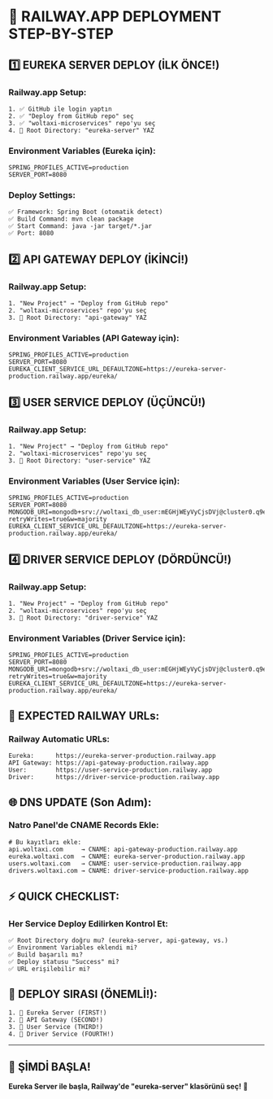 # 🚀 RAILWAY.APP DEPLOYMENT STEP-BY-STEP

## 1️⃣ EUREKA SERVER DEPLOY (İLK ÖNCE!)

### Railway.app Setup:
```
1. ✅ GitHub ile login yaptın
2. ✅ "Deploy from GitHub repo" seç
3. ✅ "woltaxi-microservices" repo'yu seç
4. 🎯 Root Directory: "eureka-server" YAZ
```

### Environment Variables (Eureka için):
```
SPRING_PROFILES_ACTIVE=production
SERVER_PORT=8080
```

### Deploy Settings:
```
✅ Framework: Spring Boot (otomatik detect)
✅ Build Command: mvn clean package
✅ Start Command: java -jar target/*.jar
✅ Port: 8080
```

## 2️⃣ API GATEWAY DEPLOY (İKİNCİ!)

### Railway.app Setup:
```
1. "New Project" → "Deploy from GitHub repo"
2. "woltaxi-microservices" repo'yu seç
3. 🎯 Root Directory: "api-gateway" YAZ
```

### Environment Variables (API Gateway için):
```
SPRING_PROFILES_ACTIVE=production
SERVER_PORT=8080
EUREKA_CLIENT_SERVICE_URL_DEFAULTZONE=https://eureka-server-production.railway.app/eureka/
```

## 3️⃣ USER SERVICE DEPLOY (ÜÇÜNCÜ!)

### Railway.app Setup:
```
1. "New Project" → "Deploy from GitHub repo"  
2. "woltaxi-microservices" repo'yu seç
3. 🎯 Root Directory: "user-service" YAZ
```

### Environment Variables (User Service için):
```
SPRING_PROFILES_ACTIVE=production
SERVER_PORT=8080
MONGODB_URI=mongodb+srv://woltaxi_db_user:mEGHjWEyVyCjsDVj@cluster0.q9ezcyu.mongodb.net/woltaxi?retryWrites=true&w=majority
EUREKA_CLIENT_SERVICE_URL_DEFAULTZONE=https://eureka-server-production.railway.app/eureka/
```

## 4️⃣ DRIVER SERVICE DEPLOY (DÖRDÜNCÜ!)

### Railway.app Setup:
```
1. "New Project" → "Deploy from GitHub repo"
2. "woltaxi-microservices" repo'yu seç  
3. 🎯 Root Directory: "driver-service" YAZ
```

### Environment Variables (Driver Service için):
```
SPRING_PROFILES_ACTIVE=production
SERVER_PORT=8080
MONGODB_URI=mongodb+srv://woltaxi_db_user:mEGHjWEyVyCjsDVj@cluster0.q9ezcyu.mongodb.net/woltaxi?retryWrites=true&w=majority
EUREKA_CLIENT_SERVICE_URL_DEFAULTZONE=https://eureka-server-production.railway.app/eureka/
```

## 🎯 EXPECTED RAILWAY URLs:

### Railway Automatic URLs:
```
Eureka:      https://eureka-server-production.railway.app
API Gateway: https://api-gateway-production.railway.app
User:        https://user-service-production.railway.app
Driver:      https://driver-service-production.railway.app
```

## 🌐 DNS UPDATE (Son Adım):

### Natro Panel'de CNAME Records Ekle:
```dns
# Bu kayıtları ekle:
api.woltaxi.com     → CNAME: api-gateway-production.railway.app
eureka.woltaxi.com  → CNAME: eureka-server-production.railway.app
users.woltaxi.com   → CNAME: user-service-production.railway.app
drivers.woltaxi.com → CNAME: driver-service-production.railway.app
```

## ⚡ QUICK CHECKLIST:

### Her Service Deploy Edilirken Kontrol Et:
```
✅ Root Directory doğru mu? (eureka-server, api-gateway, vs.)
✅ Environment Variables eklendi mi?
✅ Build başarılı mı?
✅ Deploy statusu "Success" mi?
✅ URL erişilebilir mi?
```

## 🚨 DEPLOY SIRASI (ÖNEMLİ!):
```
1. 🥇 Eureka Server (FIRST!)
2. 🥈 API Gateway (SECOND!)  
3. 🥉 User Service (THIRD!)
4. 🏅 Driver Service (FOURTH!)
```

---

## 🎯 ŞİMDİ BAŞLA!

**Eureka Server ile başla, Railway'de "eureka-server" klasörünü seç!** 🚀